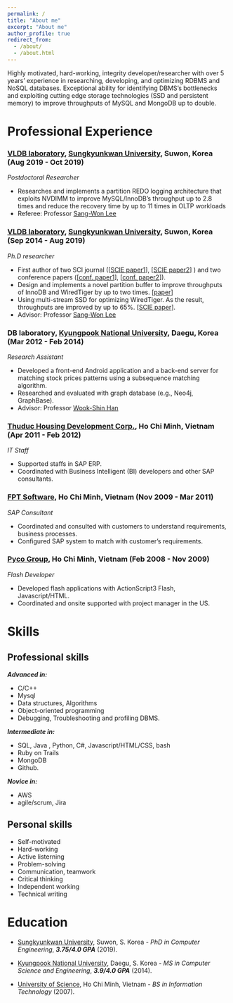 ```yaml
---
permalink: /
title: "About me"
excerpt: "About me"
author_profile: true
redirect_from: 
  - /about/
  - /about.html
---
```

Highly motivated, hard-working, integrity developer/researcher with over 5 years’ experience in researching, developing, and optimizing RDBMS and NoSQL databases. Exceptional ability for identifying DBMS’s bottlenecks and exploiting cutting edge storage technologies (SSD and persistent memory) to improve throughputs of MySQL and MongoDB up to double.

# Professional Experience
### [VLDB laboratory](http://flashsql.skku.ac.kr/), [Sungkyunkwan University](http://skku.edu/), Suwon, Korea (Aug 2019 - Oct 2019)
_Postdoctoral Researcher_ 

* Researches and implements a partition REDO logging architecture that exploits NVDIMM to improve MySQL/InnoDB’s throughput up to 2.8 times and reduce the recovery time by up to 11 times in OLTP workloads 
* Referee: Professor [Sang-Won Lee](http://prof.icc.skku.ac.kr/~swlee/)

### [VLDB laboratory](http://flashsql.skku.ac.kr/), [Sungkyunkwan University](http://skku.edu/), Suwon, Korea (Sep 2014 - Aug 2019)
_Ph.D researcher_
*	First author of two SCI journal ([[SCIE paper1](https://www.sciencedirect.com/science/article/pii/S1383762118303102?via%3Dihub#b1)], [[SCIE paper2](http://jise.iis.sinica.edu.tw/JISESearch/pages/View/PaperView.jsf?keyId=167_2231)] ) and two conference papers ([[conf. paper1](https://link.springer.com/chapter/10.1007/978-981-10-6520-0_1)], [[conf. paper2](http://dl.acm.org/citation.cfm?id=3007844)]).
*	Design and implements a novel partition buffer to improve throughputs of InnoDB and WiredTiger by up to two times. [[paper](https://www.sciencedirect.com/science/article/pii/S1383762118303102?via%3Dihub#b1)]
*	Using multi-stream SSD for optimizing WiredTiger. As the result, throughputs are improved by up to 65%. [[SCIE paper](http://jise.iis.sinica.edu.tw/JISESearch/pages/View/PaperView.jsf?keyId=167_2231)].
* Advisor: Professor [Sang-Won Lee](http://prof.icc.skku.ac.kr/~swlee/)

### DB laboratory, [Kyungpook National University](https://en.knu.ac.kr/main/main.htm), Daegu, Korea  (Mar 2012 - Feb 2014)
_Research Assistant_ 
*	Developed a front-end Android application and a back-end server for matching stock prices patterns using a subsequence matching algorithm.
*	Researched and evaluated with graph database (e.g., Neo4j, GraphBase). 
* Advisor: Professor [Wook-Shin Han](https://sites.google.com/a/dblab.postech.ac.kr/postechdblab/home/people/professor-1)

### [Thuduc Housing Development Corp.](http://thuduchouse.vn/), Ho Chi Minh, Vietnam (Apr 2011 - Feb 2012)
_IT Staff_
* Supported staffs in SAP ERP. 
* Coordinated with Business Intelligent (BI) developers and other SAP consultants.

### [FPT Software](https://www.fpt-software.com/), Ho Chi Minh, Vietnam (Nov 2009 - Mar 2011)
_SAP Consultant_
*	Coordinated and consulted with customers to understand requirements, business processes.
*	Configured SAP system to match with customer’s requirements.

### [Pyco Group](https://pycogroup.com/home), Ho Chi Minh, Vietnam (Feb 2008 - Nov 2009)
_Flash Developer_
*	Developed flash applications with ActionScript3 Flash, Javascript/HTML.
*	Coordinated and onsite supported with project manager in the US.

# Skills
## Professional skills
***Advanced in:*** 
* C/C++ 
* Mysql 
* Data structures, Algorithms
* Object-oriented programming 
* Debugging, Troubleshooting and profiling DBMS.

***Intermediate in:*** 
* SQL, Java , Python, C#, Javascript/HTML/CSS, bash
* Ruby on Trails
* MongoDB
* Github.

***Novice in:*** 
* AWS
* agile/scrum, Jira

## Personal skills
* Self-motivated
* Hard-working
* Active listerning
* Problem-solving
* Communication, teamwork
* Critical thinking
* Independent working
* Technical writing

# Education
- [Sungkyunkwan University](https://www.skku.edu/eng/), Suwon, S. Korea - *PhD in Computer Engineering*, ***3.75/4.0 GPA*** (2019).

- [Kyungpook National University](https://en.knu.ac.kr/main/main.htm), Daegu, S. Korea - *MS in Computer Science and Engineering*, ***3.9/4.0 GPA*** (2014).

- [University of Science](https://en.hcmus.edu.vn/), Ho Chi Minh, Vietnam - *BS in Information Technology* (2007).

